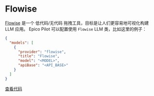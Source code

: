 # Flowise

[Flowise](https://flowiseai.com/) 是一个 低代码/无代码 拖拽工具，目标是让人们更容易地可视化构建 LLM 应用。 Epico Pilot 可以配置使用 `Flowise` LLM 类，比如这里的例子：

```json title="config.json"
{
  "models": [
    {
      "provider": "flowise",
      "title": "Flowise",
      "model": "<MODEL>",
      "apiBase": "<API_BASE>"
    }
  ]
}
```

[查看代码](https://github.com/Mindbowser/co-pilot/blob/main/core/llm/llms/Flowise.ts)
